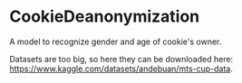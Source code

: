 # CookieDeanonymization
A model to recognize gender and age of cookie's owner.

Datasets are too big, so here they can be downloaded here: https://www.kaggle.com/datasets/andebuan/mts-cup-data.

